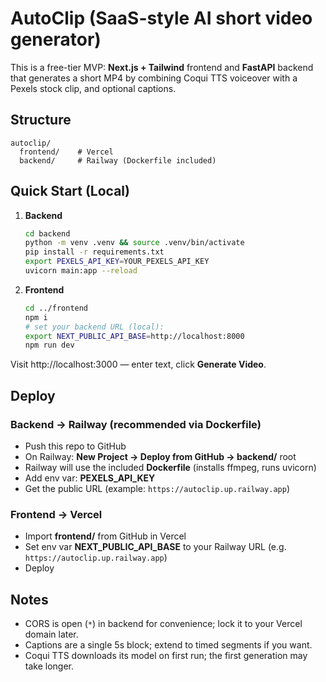 # AutoClip (SaaS-style AI short video generator)

This is a free-tier MVP: **Next.js + Tailwind** frontend and **FastAPI** backend that
generates a short MP4 by combining Coqui TTS voiceover with a Pexels stock clip, and optional captions.

## Structure
```
autoclip/
  frontend/    # Vercel
  backend/     # Railway (Dockerfile included)
```

## Quick Start (Local)
1. **Backend**
   ```bash
   cd backend
   python -m venv .venv && source .venv/bin/activate
   pip install -r requirements.txt
   export PEXELS_API_KEY=YOUR_PEXELS_API_KEY
   uvicorn main:app --reload
   ```

2. **Frontend**
   ```bash
   cd ../frontend
   npm i
   # set your backend URL (local): 
   export NEXT_PUBLIC_API_BASE=http://localhost:8000
   npm run dev
   ```

Visit http://localhost:3000 — enter text, click **Generate Video**.

## Deploy

### Backend → Railway (recommended via Dockerfile)
- Push this repo to GitHub
- On Railway: **New Project → Deploy from GitHub → backend/** root
- Railway will use the included **Dockerfile** (installs ffmpeg, runs uvicorn)
- Add env var: **PEXELS_API_KEY**
- Get the public URL (example: `https://autoclip.up.railway.app`)

### Frontend → Vercel
- Import **frontend/** from GitHub in Vercel
- Set env var **NEXT_PUBLIC_API_BASE** to your Railway URL (e.g. `https://autoclip.up.railway.app`)
- Deploy

## Notes
- CORS is open (`*`) in backend for convenience; lock it to your Vercel domain later.
- Captions are a single 5s block; extend to timed segments if you want.
- Coqui TTS downloads its model on first run; the first generation may take longer.
